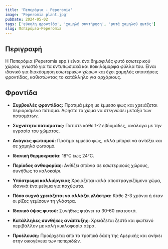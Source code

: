 ```yaml
---
title: 'Πεπερόμια - Peperomia'
image: 'Peperomia plant.jpg'
pubDate: 2024-05-02
tags: ['εύκολη φροντίδα', 'χαμηλή συντήρηση', 'φυτά χαμηλού φωτός']
slug: Πεπερόμια-Peperomia
---
```


**Περιγραφή**
-------------
Η Πεπερόμια (Peperomia spp.) είναι ένα δημοφιλές φυτό εσωτερικού χώρου, γνωστό για τα εντυπωσιακά και ποικιλόμορφα φύλλα του. Είναι ιδανικό για διακόσμηση εσωτερικών χώρων και έχει χαμηλές απαιτήσεις φροντίδας, καθιστώντας το κατάλληλο για αρχάριους.

**Φροντίδα**
------------

* **Συμβουλές φροντίδας:** 
  Προτιμά μέρη με έμμεσο φως και χρειάζεται περιορισμένο πότισμα. Αφήστε το χώμα να στεγνώσει μεταξύ των ποτισμάτων.

* **Συχνότητα πότισματος:** 
  Ποτίστε κάθε 1-2 εβδομάδες, ανάλογα με την υγρασία του χώματος.

* **Ανάγκες φωτισμού:** 
  Προτιμά έμμεσο φως, αλλά μπορεί να αντέξει και σε χαμηλό φωτισμό.

* **Ιδανική θερμοκρασία:** 
  18°C έως 24°C.

* **Περίοδος ανθοφορίας:**
  Ανθίζει σπάνια σε εσωτερικούς χώρους, συνήθως το καλοκαίρι.

* **Υπόστρωμα καλλιέργειας**
  Χρειάζεται καλά αποστραγγιζόμενο χώμα, ιδανικά ένα μείγμα για παχύφυτα.

* **Πόσο συχνά χρειάζεται να αλλάζει γλάστρα:** 
  Κάθε 2-3 χρόνια ή όταν οι ρίζες γεμίσουν τη γλάστρα.

* **Ιδανικό ύψος φυτού:** 
  Συνήθως φτάνει τα 30-60 εκατοστά.

* **Κατάλληλες συνθήκες ανάπτυξης:** 
  Χρειάζεται ζεστό και φωτεινό περιβάλλον με καλή κυκλοφορία αέρα.

* **Προέλευση:**
  Προέρχεται από τα τροπικά δάση της Αμερικής και ανήκει στην οικογένεια των πεπεριδών.